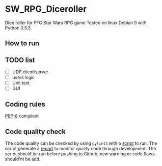 # SW_RPG_Diceroller

Dice roller for FFG Star Wars RPG game
Tested on linux Debian 9 with Python 3.5.3.

## How to run

## TODO list

+ [ ] UDP client/server
+ [ ] users logic
+ [ ] Unit test
+ [ ] GUI

## Coding rules

[PEP-8](https://www.python.org/dev/peps/pep-0008/) compliant

## Code quality check

The code quality can be checked by using `pylint3` with a [script](./run_code_analysis.sh) to run.
The script generate a [report](code_analysis_report.txt) to monitor quality code through development.
The script should be run before pushing to Github, new warning or code flaws should'nt be add.
